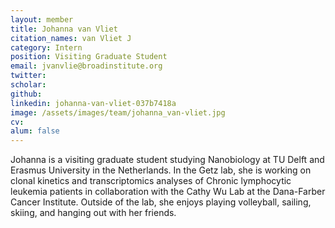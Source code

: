 ```yaml
---
layout: member
title: Johanna van Vliet
citation_names: van Vliet J
category: Intern
position: Visiting Graduate Student
email: jvanvlie@broadinstitute.org
twitter: 
scholar: 
github: 
linkedin: johanna-van-vliet-037b7418a
image: /assets/images/team/johanna_van-vliet.jpg
cv: 
alum: false
---
```


Johanna is a visiting graduate student studying Nanobiology at TU Delft and Erasmus University in the Netherlands. In the Getz lab, she is working on clonal kinetics and transcriptomics analyses of Chronic lymphocytic leukemia patients in collaboration with the Cathy Wu Lab at the Dana-Farber Cancer Institute. Outside of the lab, she enjoys playing volleyball, sailing, skiing, and hanging out with her friends.
